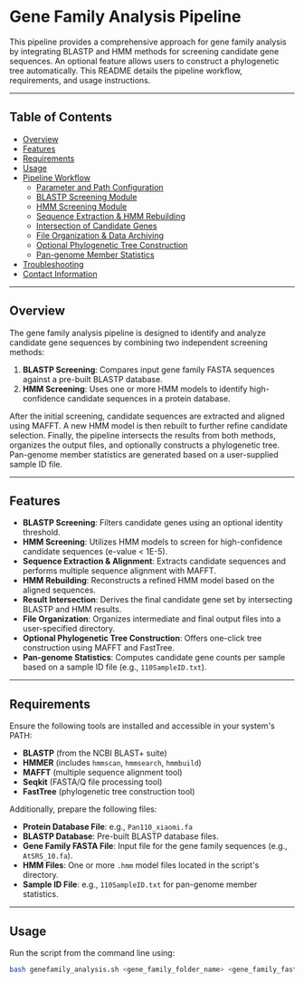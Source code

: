 # Gene Family Analysis Pipeline

This pipeline provides a comprehensive approach for gene family analysis by integrating BLASTP and HMM methods for screening candidate gene sequences. An optional feature allows users to construct a phylogenetic tree automatically. This README details the pipeline workflow, requirements, and usage instructions.

---

## Table of Contents

- [Overview](#overview)
- [Features](#features)
- [Requirements](#requirements)
- [Usage](#usage)
- [Pipeline Workflow](#pipeline-workflow)
  - [Parameter and Path Configuration](#parameter-and-path-configuration)
  - [BLASTP Screening Module](#blastp-screening-module)
  - [HMM Screening Module](#hmm-screening-module)
  - [Sequence Extraction & HMM Rebuilding](#sequence-extraction--hmm-rebuilding)
  - [Intersection of Candidate Genes](#intersection-of-candidate-genes)
  - [File Organization & Data Archiving](#file-organization--data-archiving)
  - [Optional Phylogenetic Tree Construction](#optional-phylogenetic-tree-construction)
  - [Pan-genome Member Statistics](#pan-genome-member-statistics)
- [Troubleshooting](#troubleshooting)
- [Contact Information](#contact-information)

---

## Overview

The gene family analysis pipeline is designed to identify and analyze candidate gene sequences by combining two independent screening methods:
1. **BLASTP Screening**: Compares input gene family FASTA sequences against a pre-built BLASTP database.
2. **HMM Screening**: Uses one or more HMM models to identify high-confidence candidate sequences in a protein database.

After the initial screening, candidate sequences are extracted and aligned using MAFFT. A new HMM model is then rebuilt to further refine candidate selection. Finally, the pipeline intersects the results from both methods, organizes the output files, and optionally constructs a phylogenetic tree. Pan-genome member statistics are generated based on a user-supplied sample ID file.

---

## Features

- **BLASTP Screening**: Filters candidate genes using an optional identity threshold.
- **HMM Screening**: Utilizes HMM models to screen for high-confidence candidate sequences (e-value < 1E-5).
- **Sequence Extraction & Alignment**: Extracts candidate sequences and performs multiple sequence alignment with MAFFT.
- **HMM Rebuilding**: Reconstructs a refined HMM model based on the aligned sequences.
- **Result Intersection**: Derives the final candidate gene set by intersecting BLASTP and HMM results.
- **File Organization**: Organizes intermediate and final output files into a user-specified directory.
- **Optional Phylogenetic Tree Construction**: Offers one-click tree construction using MAFFT and FastTree.
- **Pan-genome Statistics**: Computes candidate gene counts per sample based on a sample ID file (e.g., `110SampleID.txt`).

---

## Requirements

Ensure the following tools are installed and accessible in your system's PATH:
- **BLASTP** (from the NCBI BLAST+ suite)
- **HMMER** (includes `hmmscan`, `hmmsearch`, `hmmbuild`)
- **MAFFT** (multiple sequence alignment tool)
- **Seqkit** (FASTA/Q file processing tool)
- **FastTree** (phylogenetic tree construction tool)

Additionally, prepare the following files:
- **Protein Database File**: e.g., `Pan110_xiaomi.fa`
- **BLASTP Database**: Pre-built BLASTP database files.
- **Gene Family FASTA File**: Input file for the gene family sequences (e.g., `AtSRS_10.fa`).
- **HMM Files**: One or more `.hmm` model files located in the script's directory.
- **Sample ID File**: e.g., `110SampleID.txt` for pan-genome member statistics.

---

## Usage

Run the script from the command line using:

```bash
bash genefamily_analysis.sh <gene_family_folder_name> <gene_family_fasta_file> [BLASTP_identity_threshold]
